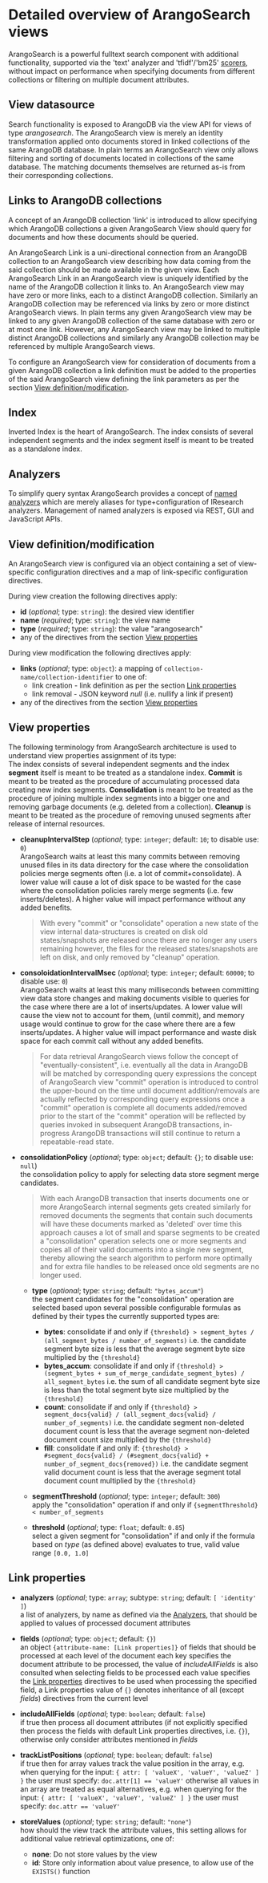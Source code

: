 # Detailed overview of ArangoSearch views

ArangoSearch is a powerful fulltext search component with additional functionality, 
supported via the 'text' analyzer and 'tfidf'/'bm25' [scorers](Scorers.md), 
without impact on performance when specifying documents from different collections or 
filtering on multiple document attributes.

## View datasource

Search functionality is exposed to ArangoDB via the view API for views
of type *arangosearch*. The ArangoSearch view is merely an identity
transformation applied onto documents stored in linked collections of the same ArangoDB database.
In plain terms an ArangoSearch view only allows filtering and sorting of documents
located in collections of the same database. The matching documents themselves
are returned as-is from their corresponding collections.

## Links to ArangoDB collections

A concept of an ArangoDB collection 'link' is introduced to allow specifying
which ArangoDB collections a given ArangoSearch View should query for documents
and how these documents should be queried.

An ArangoSearch Link is a uni-directional connection from an ArangoDB collection
to an ArangoSearch view describing how data coming from the said collection should
be made available in the given view. Each ArangoSearch Link in an ArangoSearch
view is uniquely identified by the name of the ArangoDB collection it links to.
An ArangoSearch view may have zero or more links, each to a distinct ArangoDB
collection. Similarly an ArangoDB collection may be referenced via links by zero
or more distinct ArangoSearch views. In plain terms any given ArangoSearch view
may be linked to any given ArangoDB collection of the same database with zero or
at most one link. However, any ArangoSearch view may be linked to multiple
distinct ArangoDB collections and similarly any ArangoDB collection may be
referenced by multiple ArangoSearch views.

To configure an ArangoSearch view for consideration of documents from a given
ArangoDB collection a link definition must be added to the properties of the
said ArangoSearch view defining the link parameters as per the section
[View definition/modification](#view-definitionmodification).

## Index

Inverted Index is the heart of ArangoSearch. The index consists of several 
independent segments and the index segment itself is meant to be treated as 
a standalone index.



## Analyzers

To simplify query syntax ArangoSearch provides a concept of 
[named analyzers](Analyzers.md) which are merely aliases for
type+configuration of IResearch analyzers. Management of named analyzers
is exposed via REST, GUI and JavaScript APIs.

## View definition/modification

An ArangoSearch view is configured via an object containing a set of
view-specific configuration directives and a map of link-specific configuration
directives.

During view creation the following directives apply:

* **id** (_optional_; type: `string`): the desired view identifier
* **name** (_required_; type: `string`): the view name
* **type** (_required_; type: `string`): the value "arangosearch"<br/>
* any of the directives from the section [View properties](#view-properties)

During view modification the following directives apply:

* **links** (_optional_; type: `object`):
  a mapping of `collection-name/collection-identifier` to one of:
  * link creation - link definition as per the section [Link properties](#link-properties)
  * link removal - JSON keyword *null* (i.e. nullify a link if present)<br/>
* any of the directives from the section [View properties](#view-properties)

## View properties
The following terminology from ArangoSearch architecture is used to understand
view properties assignment of its type:<br/>
The index consists of several independent segments and the index **segment** itself
is meant to be treated as a standalone index. **Commit** is meant to be treated
as the procedure of accumulating processed data
creating new index segments. **Consolidation** is meant to be treated as the procedure
of joining multiple index segments into a bigger one and removing garbage documents
(e.g. deleted from a collection). **Cleanup** is meant to be treated as the
procedure of removing unused segments after release of internal resources.

* **cleanupIntervalStep** (_optional_; type: `integer`; default: `10`; to disable use: `0`)<br/>
  ArangoSearch waits at least this many commits between removing unused files in
  its data directory
  for the case where the consolidation policies merge segments often (i.e. a
  lot of commit+consolidate). A lower value will cause a lot of disk space to
  be wasted
  for the case where the consolidation policies rarely merge segments (i.e.
  few inserts/deletes). A higher value will impact performance without any
  added benefits.
  >With every "commit" or "consolidate" operation a new state of the view
  internal data-structures is created on disk old states/snapshots are released once there are no longer any users
  remaining however, the files for the released states/snapshots are left on disk, and
  only removed by "cleanup" operation.

* **consoloidationIntervalMsec** (_optional_; type: `integer`; default: `60000`; to disable use: `0`)<br/>
  ArangoSearch waits at least this many milliseconds between committing view data store
  changes and making documents visible to queries
  for the case where there are a lot of inserts/updates. A lower value will
  cause the view not to account for them, (until commit), and memory usage
  would continue to grow
  for the case where there are a few inserts/updates. A higher value will
  impact performance and waste disk space for each commit call without any
  added benefits.
  >For data retrieval ArangoSearch views follow the concept of
   "eventually-consistent", i.e. eventually all the data in ArangoDB will be
   matched by corresponding query expressions
   the concept of ArangoSearch view "commit" operation is introduced to
   control the upper-bound on the time until document addition/removals are
   actually reflected by corresponding query expressions
   once a "commit" operation is complete all documents added/removed prior to
   the start of the "commit" operation will be reflected by queries invoked in
   subsequent ArangoDB transactions, in-progress ArangoDB transactions will
   still continue to return a repeatable-read state.

* **consolidationPolicy** (_optional_; type: `object`; default: `{}`; to disable use: `null`)<br/>
  the consolidation policy to apply for selecting data store segment merge
  candidates.
  >With each ArangoDB transaction that inserts documents one or more
   ArangoSearch internal segments gets created
   similarly for removed documents the segments that contain such documents
   will have these documents marked as 'deleted'
   over time this approach causes a lot of small and sparse segments to be
   created
   a "consolidation" operation selects one or more segments and copies all of
   their valid documents into a single new segment, thereby allowing the
   search algorithm to perform more optimally and for extra file handles to be
   released once old segments are no longer used.

  * **type** (_optional_; type: `string`; default: `"bytes_accum"`)<br/>
    the segment candidates for the "consolidation" operation are selected based
    upon several possible configurable formulas as defined by their types
    the currently supported types are:
    - **bytes**: consolidate if and only if
      `{threshold} > segment_bytes / (all_segment_bytes / number_of_segments)`
      i.e. the candidate segment byte size is less that the average segment byte size multiplied by the `{threshold}`
    - **bytes_accum**: consolidate if and only if
      `{threshold} > (segment_bytes + sum_of_merge_candidate_segment_bytes) / all_segment_bytes`
      i.e. the sum of all candidate segment byte size is less than the total segment byte size multiplied by the `{threshold}`
    - **count**: consolidate if and only if
      `{threshold} > segment_docs{valid} / (all_segment_docs{valid} / number_of_segments)`
      i.e. the candidate segment non-deleted document count is less that the average segment non-deleted document count size multiplied by the `{threshold}`
    - **fill**: consolidate if and only if:
      `{threshold} > #segment_docs{valid} / (#segment_docs{valid} + number_of_segment_docs{removed})`
      i.e. the candidate segment valid document count is less that the average segment total document count multiplied by the `{threshold}`

  * **segmentThreshold** (_optional_; type: `integer`; default: `300`)<br/>
    apply the "consolidation" operation if and only if `{segmentThreshold} < number_of_segments`

  * **threshold** (_optional_; type: `float`; default: `0.85`)<br/>
    select a given segment for "consolidation" if and only if the formula based
    on *type* (as defined above) evaluates to true, valid value range
    `[0.0, 1.0]`

## Link properties

* **analyzers** (_optional_; type: `array`; subtype: `string`; default: `[ 'identity' ]`)<br/>
  a list of analyzers, by name as defined via the [Analyzers](Analyzers.md), that
  should be applied to values of processed document attributes

* **fields** (_optional_; type: `object`; default: `{}`)<br/>
  an object `{attribute-name: [Link properties]}` of fields that should be
  processed at each level of the document
  each key specifies the document attribute to be processed, the value of
  *includeAllFields* is also consulted when selecting fields to be processed
  each value specifies the [Link properties](#link-properties) directives to be used when
  processing the specified field, a Link properties value of `{}` denotes
  inheritance of all (except *fields*) directives from the current level

* **includeAllFields** (_optional_; type: `boolean`; default: `false`)<br/>
  if true then process all document attributes (if not explicitly specified
  then process the fields with default Link properties directives, i.e. `{}`),
  otherwise only consider attributes mentioned in *fields*

* **trackListPositions** (_optional_; type: `boolean`; default: `false`)<br/>
  if true then for array values track the value position in the array, e.g. when
  querying for the input: `{ attr: [ 'valueX', 'valueY', 'valueZ' ] }`
  the user must specify: `doc.attr[1] == 'valueY'`
  otherwise all values in an array are treated as equal alternatives, e.g. when
  querying for the input: `{ attr: [ 'valueX', 'valueY', 'valueZ' ] }`
  the user must specify: `doc.attr == 'valueY'`

* **storeValues** (_optional_; type: `string`; default: `"none"`)<br/>
  how should the view track the attribute values, this setting allows for
  additional value retrieval optimizations, one of:
  * **none**: Do not store values by the view
  * **id**: Store only information about value presence, to allow use of the `EXISTS()` function
